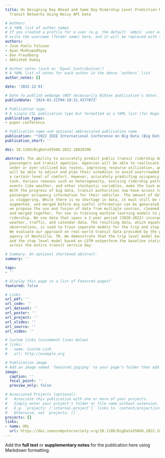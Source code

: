 ```yaml
---
title: On Designing Day Ahead and Same Day Ridership Level Prediction Models for City-Scale
  Transit Networks Using Noisy APC Data

# Authors
# A YAML list of author names
# If you created a profile for a user (e.g. the default `admin` user at `content/authors/admin/`), 
# write the username (folder name) here, and it will be replaced with their full name and linked to their profile.
authors:
- Jose Paolo Talusan
- Ayan Mukhopadhyay
- Dan Freudberg
- Abhishek Dubey

# Author notes (such as 'Equal Contribution')
# A YAML list of notes for each author in the above `authors` list
author_notes: []

date: '2022-12-01'

# Date to publish webpage (NOT necessarily Bibtex publication's date).
publishDate: '2024-01-21T04:10:31.437787Z'

# Publication type.
# A single CSL publication type but formatted as a YAML list (for Hugo requirements).
publication_types:
- paper-conference

# Publication name and optional abbreviated publication name.
publication: '*2022 IEEE International Conference on Big Data (Big Data)*'
publication_short: ''

doi: 10.1109/BigData55660.2022.10020390

abstract: The ability to accurately predict public transit ridership demand benefits
  passengers and transit agencies. Agencies will be able to reallocate buses to handle
  under or over-utilized bus routes, improving resource utilization, and passengers
  will be able to adjust and plan their schedules to avoid overcrowded buses and maintain
  a certain level of comfort. However, accurately predicting occupancy is a non-trivial
  task. Various reasons such as heterogeneity, evolving ridership patterns, exogenous
  events like weather, and other stochastic variables, make the task much more challenging.
  With the progress of big data, transit authorities now have access to real-time
  passenger occupancy information for their vehicles. The amount of data generated
  is staggering. While there is no shortage in data, it must still be cleaned, processed,
  augmented, and merged before any useful information can be generated. In this paper,
  we propose the use and fusion of data from multiple sources, cleaned, processed,
  and merged together, for use in training machine learning models to predict transit
  ridership. We use data that spans a 2-year period (2020-2022) incorporating transit,
  weather, traffic, and calendar data. The resulting data, which equates to 17 million
  observations, is used to train separate models for the trip and stop level prediction.
  We evaluate our approach on real-world transit data provided by the public transit
  agency of Nashville, TN. We demonstrate that the trip level model based on Xgboost
  and the stop level model based on LSTM outperform the baseline statistical model
  across the entire transit service day.

# Summary. An optional shortened abstract.
summary: ''

tags:
- ''

# Display this page in a list of Featured pages?
featured: false

# Links
url_pdf: ''
url_code: ''
url_dataset: ''
url_poster: ''
url_project: ''
url_slides: ''
url_source: ''
url_video: ''

# Custom links (uncomment lines below)
# links:
# - name: Custom Link
#   url: http://example.org

# Publication image
# Add an image named `featured.jpg/png` to your page's folder then add a caption below.
image:
  caption: ''
  focal_point: ''
  preview_only: false

# Associated Projects (optional).
#   Associate this publication with one or more of your projects.
#   Simply enter your project's folder or file name without extension.
#   E.g. `projects: ['internal-project']` links to `content/project/internal-project/index.md`.
#   Otherwise, set `projects: []`.
projects: []
links:
- name: URL
  url: https://doi.ieeecomputersociety.org/10.1109/BigData55660.2022.10020390
---
```


Add the **full text** or **supplementary notes** for the publication here using Markdown formatting.
